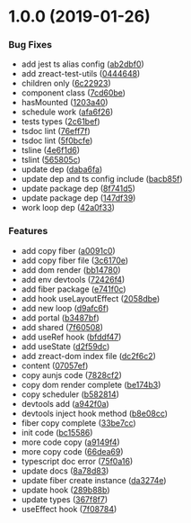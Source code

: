 # 1.0.0 (2019-01-26)


### Bug Fixes

* add jest ts alias config ([ab2dbf0](https://github.com/zeromake/zreact/commit/ab2dbf0))
* add zreact-test-utils ([0444648](https://github.com/zeromake/zreact/commit/0444648))
* children only ([6c22923](https://github.com/zeromake/zreact/commit/6c22923))
* component class ([7cd60be](https://github.com/zeromake/zreact/commit/7cd60be))
* hasMounted ([1203a40](https://github.com/zeromake/zreact/commit/1203a40))
* schedule work ([afa6f26](https://github.com/zeromake/zreact/commit/afa6f26))
* tests types ([2c61bef](https://github.com/zeromake/zreact/commit/2c61bef))
* tsdoc lint ([76eff7f](https://github.com/zeromake/zreact/commit/76eff7f))
* tsdoc lint ([5f0bcfe](https://github.com/zeromake/zreact/commit/5f0bcfe))
* tsline ([4e6f1d6](https://github.com/zeromake/zreact/commit/4e6f1d6))
* tslint ([565805c](https://github.com/zeromake/zreact/commit/565805c))
* update dep ([daba6fa](https://github.com/zeromake/zreact/commit/daba6fa))
* update dep and ts config include ([bacb85f](https://github.com/zeromake/zreact/commit/bacb85f))
* update package dep ([8f741d5](https://github.com/zeromake/zreact/commit/8f741d5))
* update package dep ([147df39](https://github.com/zeromake/zreact/commit/147df39))
* work loop dep ([42a0f33](https://github.com/zeromake/zreact/commit/42a0f33))


### Features

* add copy fiber ([a0091c0](https://github.com/zeromake/zreact/commit/a0091c0))
* add copy fiber file ([3c6170e](https://github.com/zeromake/zreact/commit/3c6170e))
* add dom render ([bb14780](https://github.com/zeromake/zreact/commit/bb14780))
* add env devtools ([72426f4](https://github.com/zeromake/zreact/commit/72426f4))
* add fiber package ([e741f0c](https://github.com/zeromake/zreact/commit/e741f0c))
* add hook useLayoutEffect ([2058dbe](https://github.com/zeromake/zreact/commit/2058dbe))
* add new loop ([d9afc6f](https://github.com/zeromake/zreact/commit/d9afc6f))
* add portal ([b3487bf](https://github.com/zeromake/zreact/commit/b3487bf))
* add shared ([7f60508](https://github.com/zeromake/zreact/commit/7f60508))
* add useRef hook ([bfddf47](https://github.com/zeromake/zreact/commit/bfddf47))
* add useState ([d2f59dc](https://github.com/zeromake/zreact/commit/d2f59dc))
* add zreact-dom index file ([dc2f6c2](https://github.com/zeromake/zreact/commit/dc2f6c2))
* content ([07057ef](https://github.com/zeromake/zreact/commit/07057ef))
* copy aunjs code ([7828cf2](https://github.com/zeromake/zreact/commit/7828cf2))
* copy dom render complete ([be174b3](https://github.com/zeromake/zreact/commit/be174b3))
* copy scheduler ([b582814](https://github.com/zeromake/zreact/commit/b582814))
* devtools add ([a942f0a](https://github.com/zeromake/zreact/commit/a942f0a))
* devtools inject hook method ([b8e08cc](https://github.com/zeromake/zreact/commit/b8e08cc))
* fiber copy complete ([33be7cc](https://github.com/zeromake/zreact/commit/33be7cc))
* init code ([bc15586](https://github.com/zeromake/zreact/commit/bc15586))
* more code copy ([a9149f4](https://github.com/zeromake/zreact/commit/a9149f4))
* more copy code ([66dea69](https://github.com/zeromake/zreact/commit/66dea69))
* typescript doc error ([75f0a16](https://github.com/zeromake/zreact/commit/75f0a16))
* update docs ([8a78d83](https://github.com/zeromake/zreact/commit/8a78d83))
* update fiber create instance ([da3274e](https://github.com/zeromake/zreact/commit/da3274e))
* update hook ([289b88b](https://github.com/zeromake/zreact/commit/289b88b))
* update types ([367f8f7](https://github.com/zeromake/zreact/commit/367f8f7))
* useEffect hook ([7f08784](https://github.com/zeromake/zreact/commit/7f08784))



